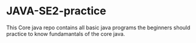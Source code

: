 # JAVA-SE2-practice
This Core java repo contains all basic java programs the beginners should practice to know fundamantals of the core java.
